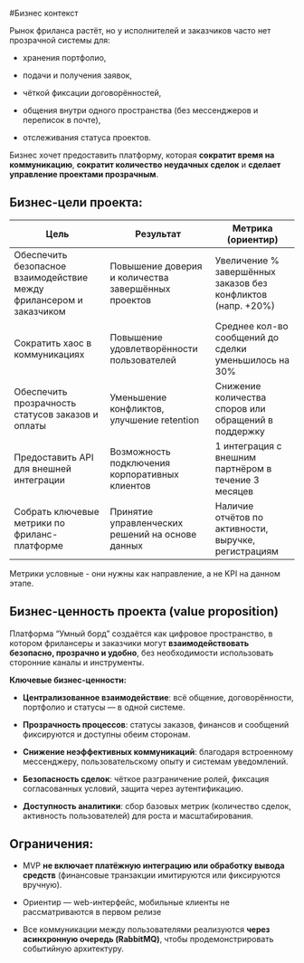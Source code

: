 #Бизнес контекст

Рынок фриланса растёт, но у исполнителей и заказчиков часто нет прозрачной системы для:

- хранения портфолио,
    
- подачи и получения заявок,
    
- чёткой фиксации договорённостей,
    
- общения внутри одного пространства (без мессенджеров и переписок в почте),
    
- отслеживания статуса проектов.
    

Бизнес хочет предоставить платформу, которая **сократит время на коммуникацию**, **сократит количество неудачных сделок** и **сделает управление проектами прозрачным**.


## Бизнес-цели проекта:

|Цель|Результат|Метрика (ориентир)|
|---|---|---|
|Обеспечить безопасное взаимодействие между фрилансером и заказчиком|Повышение доверия и количества завершённых проектов|Увеличение % завершённых заказов без конфликтов (напр. +20%)|
|Сократить хаос в коммуникациях|Повышение удовлетворённости пользователей|Среднее кол-во сообщений до сделки уменьшилось на 30%|
|Обеспечить прозрачность статусов заказов и оплаты|Уменьшение конфликтов, улучшение retention|Снижение количества споров или обращений в поддержку|
|Предоставить API для внешней интеграции|Возможность подключения корпоративных клиентов|1 интеграция с внешним партнёром в течение 3 месяцев|
|Собрать ключевые метрики по фриланс-платформе|Принятие управленческих решений на основе данных|Наличие отчётов по активности, выручке, регистрациям|

Метрики условные - они нужны как направление, а не KPI на данном этапе.

## Бизнес-ценность проекта (value proposition)

Платформа “Умный борд” создаётся как цифровое пространство, в котором фрилансеры и заказчики могут **взаимодействовать безопасно, прозрачно и удобно**, без необходимости использовать сторонние каналы и инструменты.

**Ключевые бизнес-ценности:**

- **Централизованное взаимодействие**: всё общение, договорённости, портфолио и статусы — в одной системе.
    
- **Прозрачность процессов**: статусы заказов, финансов и сообщений фиксируются и доступны обеим сторонам.
    
- **Снижение неэффективных коммуникаций**: благодаря встроенному мессенджеру, пользовательскому опыту и системам уведомлений.
    
- **Безопасность сделок**: чёткое разграничение ролей, фиксация согласованных условий, защита через аутентификацию.
    
- **Доступность аналитики**: сбор базовых метрик (количество сделок, активность пользователей) для роста и масштабирования.
##  Ограничения:

- MVP **не включает платёжную интеграцию или обработку вывода средств** (финансовые транзакции имитируются или фиксируются вручную).
    
- Ориентир — web-интерфейс, мобильные клиенты не рассматриваются в первом релизе
    
- Все коммуникации между пользователями реализуются **через асинхронную очередь (RabbitMQ)**, чтобы продемонстрировать событийную архитектуру.
